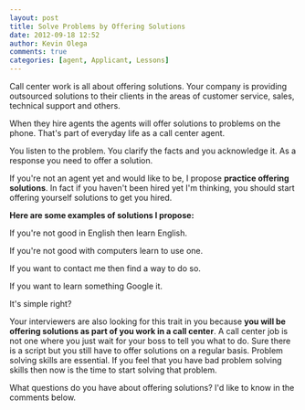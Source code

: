 ```yaml
---
layout: post
title: Solve Problems by Offering Solutions
date: 2012-09-18 12:52
author: Kevin Olega
comments: true
categories: [agent, Applicant, Lessons]
---
```

Call center work is all about offering solutions. Your company is providing outsourced solutions to their clients in the areas of customer service, sales, technical support and others.

When they hire agents the agents will offer solutions to problems on the phone. That's part of everyday life as a call center agent.

You listen to the problem. You clarify the facts and you acknowledge it. As a response you need to offer a solution.

If you're not an agent yet and would like to be, I propose **practice offering solutions**. In fact if you haven't been hired yet I'm thinking, you should start offering yourself solutions to get you hired.

**Here are some examples of solutions I propose:**

If you're not good in English then learn English.

If you're not good with computers learn to use one.

If you want to contact me then find a way to do so.

If you want to learn something Google it.

It's simple right?

Your interviewers are also looking for this trait in you because **you will be offering solutions as part of you work in a call center**. A call center job is not one where you just wait for your boss to tell you what to do. Sure there is a script but you still have to offer solutions on a regular basis. Problem solving skills are essential. If you feel that you have bad problem solving skills then now is the time to start solving that problem.

What questions do you have about offering solutions? I'd like to know in the comments below.
